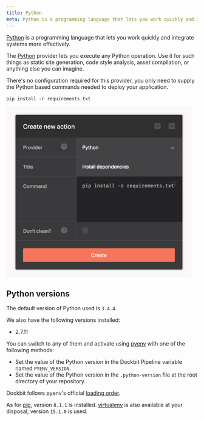 ```yaml
---
title: Python
meta: Python is a programming language that lets you work quickly and integrate systems more effectively.
---
```


[Python](https://www.python.org/) is a programming language that lets you work quickly and integrate systems more effectively.

The [Python](https://www.python.org/) provider lets you execute any Python operation. Use it for such things as static site generation, code style analysis, asset compilation, or anything else you can imagine.

There's no configuration required for this provider, you only need to supply the Python based commands needed to deploy your application.

```
pip install -r requirements.txt
```

![Python](../images/integrations/python.png)

## Python versions

The default version of Python used is `3.4.4`.

We also have the following versions installed:

  * 2.7.11

You can switch to any of them and activate using [pyenv](https://github.com/yyuu/pyenv) with one of the following methods:

* Set the value of the Python version in the Dockbit Pipeline variable named `PYENV_VERSION`.
* Set the value of the Python version in the `.python-version` file at the root directory of your repository.

Dockbit follows pyenv's official [loading order](https://github.com/yyuu/pyenv#choosing-the-python-version).

As for [pip](https://pypi.python.org/pypi/pip), version `8.1.1` is installed.
[virtualenv](https://pypi.python.org/pypi/virtualenv) is also available at your disposal, version `15.1.0` is used.
